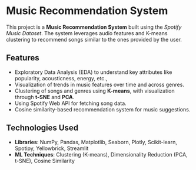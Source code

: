 # Music Recommendation System  

This project is a **Music Recommendation System** built using the *Spotify Music Dataset*. The system leverages audio features and K-means clustering to recommend songs similar to the ones provided by the user.

## Features

- Exploratory Data Analysis (EDA) to understand key attributes like popularity, acousticness, energy, etc.,
- Visualization of trends in music features over time and across genres.
- Clustering of songs and genres using **K-means**, with visualization through **t-SNE** and **PCA**.
- Using Spotify Web API for fetching song data.
- Cosine similarity-based recommendation system for music suggestions.

## Technologies Used  

- **Libraries**: NumPy, Pandas, Matplotlib, Seaborn, Plotly, Scikit-learn, Spotipy, Yellowbrick, Streamlit
- **ML Techniques**: Clustering (K-means), Dimensionality Reduction (PCA, t-SNE), Cosine Similarity
